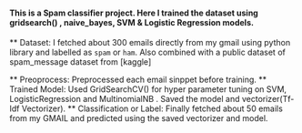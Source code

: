 #### This is a Spam classifier project. Here I trained the dataset using gridsearch() , naive_bayes, SVM & Logistic Regression models.

** Dataset: I fetched about 300 emails directly from my gmail using python library and labelled as `spam` or   `ham`. Also combined with a public dataset of spam_message dataset from [kaggle]

** Preoprocess: Preprocessed each email sinppet before training.
** Trained Model: Used GridSearchCV() for hyper parameter tuning on SVM, LogisticRegression and MultinomialNB  . Saved the model and vectorizer(Tf-Idf Vectorizer).
** Classification or Label: Finally fetched about 50 emails from my GMAIL and predicted using the saved vectorizer and  model.
